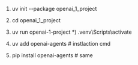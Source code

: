 


1)  uv init --package openai_1_project
2)  cd openai_1_project
3)  uv run openai-1-project
*)  .venv\Scripts\activate

4)  uv add openai-agents      # instlaction cmd
4)  pip install openai-agents # same

                                    






